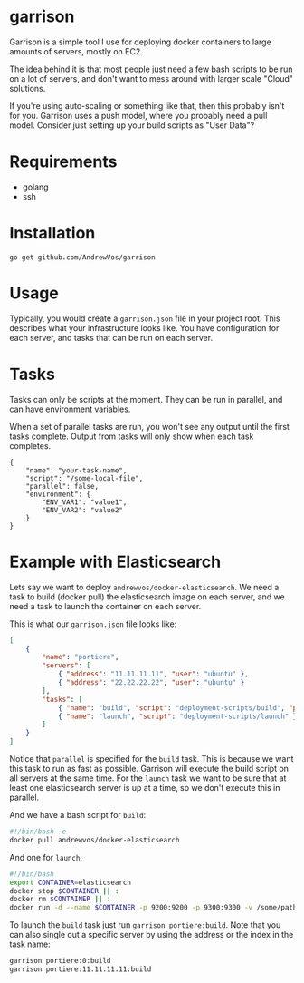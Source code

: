 # garrison

Garrison is a simple tool I use for deploying docker containers to large amounts
of servers, mostly on EC2.

The idea behind it is that most people just need a few bash scripts to be run on
a lot of servers, and don't want to mess around with larger scale "Cloud" solutions.

If you're using auto-scaling or something like that, then this probably isn't for you.
Garrison uses a push model, where you probably need a pull model. Consider just setting up
your build scripts as "User Data"?

# Requirements

* golang
* ssh

# Installation

	go get github.com/AndrewVos/garrison

# Usage

Typically, you would create a ```garrison.json``` file in your project root.
This describes what your infrastructure looks like.
You have configuration for each server, and tasks that can be run on each server.

# Tasks
Tasks can only be scripts at the moment. They can be run in parallel, and can have
environment variables.

When a set of parallel tasks are run, you won't see any output
until the first tasks complete. Output from tasks will only show when each task completes.

	{
		"name": "your-task-name",
		"script": "/some-local-file",
		"parallel": false,
		"environment": {
			"ENV_VAR1": "value1",
			"ENV_VAR2": "value2"
		}
	}

# Example with Elasticsearch

Lets say we want to deploy ```andrewvos/docker-elasticsearch```. We need a task
to build (docker pull) the elasticsearch image on each server, and we need a task
to launch the container on each server.

This is what our ```garrison.json``` file looks like:

```json
[
	{
		"name": "portiere",
		"servers": [
			{ "address": "11.11.11.11", "user": "ubuntu" },
			{ "address": "22.22.22.22", "user": "ubuntu" }
		],
		"tasks": [
			{ "name": "build", "script": "deployment-scripts/build", "parallel": true },
			{ "name": "launch", "script": "deployment-scripts/launch" }
		]
	}
]
```

Notice that ```parallel``` is specified for the ```build``` task. This is because we want this task to run
as fast as possible. Garrison will execute the build script on all servers at the same time.
For the ```launch``` task we want to be sure that at least one elasticsearch server is up at a time, so we
don't execute this in parallel.

And we have a bash script for ```build```:

```bash
#!/bin/bash -e
docker pull andrewvos/docker-elasticsearch
```

And one for ```launch```:

```bash
#!/bin/bash
export CONTAINER=elasticsearch
docker stop $CONTAINER || :
docker rm $CONTAINER || :
docker run -d --name $CONTAINER -p 9200:9200 -p 9300:9300 -v /some/path:/var/lib/elasticsearch andrewvos/docker-elasticsearch
```

To launch the ```build``` task just run ```garrison portiere:build```. Note that you can also single out a specific server by using
the address or the index in the task name:

```bash
garrison portiere:0:build
garrison portiere:11.11.11.11:build
```
